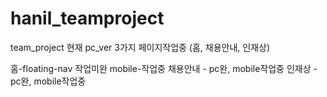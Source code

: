 # hanil_teamproject
team_project
현재 pc_ver 3가지 페이지작업중 (홈, 채용안내, 인재상)

홈-floating-nav 작업미완 mobile-작업중
채용안내 - pc완, mobile작업중
인재상 - pc완, mobile작업중
